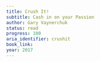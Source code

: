 ```yaml
---
title: Crush It!
subtitle: Cash in on your Passion
author: Gary Vaynerchuk
status: read
progress: 100
aria_identifier: crushit
book_link: 
year: 2017
---
```


